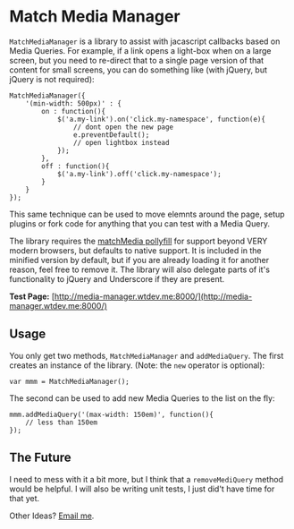 # Match Media Manager #

`MatchMediaManager` is a library to assist with jacascript callbacks based on Media Queries.  For example, if a link opens a light-box when on a large screen, but you need to re-direct that to a single page version of that content for small screens, you can do something like (with jQuery, but jQuery is not required):

	MatchMediaManager({
		'(min-width: 500px)' : {
			on : function(){
				$('a.my-link').on('click.my-namespace', function(e){
					// dont open the new page
					e.preventDefault();
					// open lightbox instead
				});
			},
			off : function(){
				$('a.my-link').off('click.my-namespace');
			}
		}
	});

This same technique can be used to move elemnts around the page, setup plugins or fork code for anything that you can test with a Media Query.

The library requires the [matchMedia pollyfill](https://github.com/paulirish/matchMedia.js) for support beyond VERY modern browsers, but defaults to native support.  It is included in the minified version by default, but if you are already loading it for another reason, feel free to remove it. The library will also delegate parts of it's functionality to jQuery and Underscore if they are present.

**Test Page:** [http://media-manager.wtdev.me:8000/](http://media-manager.wtdev.me:8000/)

## Usage ##

You only get two methods, `MatchMediaManager` and `addMediaQuery`.  The first creates an instance of the library. (Note: the `new` operator is optional):

	var mmm = MatchMediaManager();

The second can be used to add new Media Queries to the list on the fly:

	mmm.addMediaQuery('(max-width: 150em)', function(){
		// less than 150em
	});

## The Future ##

I need to mess with it a bit more, but I think that a `removeMediQuery` method would be helpful.  I will also be writing unit tests, I just did't have time for that yet.

Other Ideas?  [Email me](http://wesleytodd.com/contact/).
